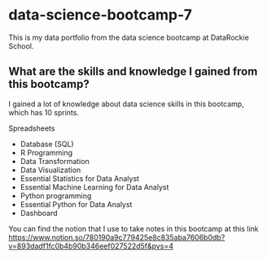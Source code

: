# data-science-bootcamp-7
This is my data portfolio from the data science bootcamp at DataRockie School.

## What are the skills and knowledge I gained from this bootcamp?

I gained a lot of knowledge about data science skills in this bootcamp, which has 10 sprints.

Spreadsheets
- Database (SQL)
- R Programming
- Data Transformation
- Data Visualization
- Essential Statistics for Data Analyst
- Essential Machine Learning for Data Analyst
- Python programming
- Essential Python for Data Analyst
- Dashboard

You can find the notion that I use to take notes in this bootcamp at this link
https://www.notion.so/780190a9c779425e8c835aba7606b0db?v=893dadf1fc0b4b90b346eef027522d5f&pvs=4
